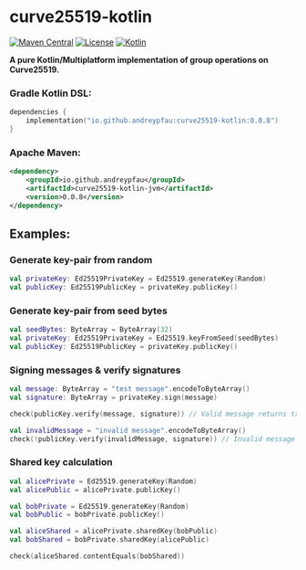 # curve25519-kotlin

[![Maven Central](https://img.shields.io/maven-central/v/io.github.andreypfau/curve25519-kotlin.svg)](https://search.maven.org/artifact/io.github.andreypfau/curve25519-kotlin/0.0.8/pom)
[![License](https://img.shields.io/badge/License-MIT-blue.svg)](https://opensource.org/licenses/MIT)
[![Kotlin](https://img.shields.io/badge/kotlin-1.7.20-blue.svg?logo=kotlin)](http://kotlinlang.org)

**A pure Kotlin/Multiplatform implementation of group operations on Curve25519.**

### Gradle Kotlin DSL:

```kotlin
dependencies {
    implementation("io.github.andreypfau:curve25519-kotlin:0.0.8")
}
```

### Apache Maven:

```xml
<dependency>
    <groupId>io.github.andreypfau</groupId>
    <artifactId>curve25519-kotlin-jvm</artifactId>
    <version>0.0.8</version>
</dependency>
```

## Examples:

### Generate key-pair from random

```kotlin
val privateKey: Ed25519PrivateKey = Ed25519.generateKey(Random)
val publicKey: Ed25519PublicKey = privateKey.publicKey()
```

### Generate key-pair from seed bytes

```kotlin
val seedBytes: ByteArray = ByteArray(32)
val privateKey: Ed25519PrivateKey = Ed25519.keyFromSeed(seedBytes)
val publicKey: Ed25519PublicKey = privateKey.publicKey() 
```

### Signing messages & verify signatures

```kotlin
val message: ByteArray = "test message".encodeToByteArray()
val signature: ByteArray = privateKey.sign(message)

check(publicKey.verify(message, signature)) // Valid message returns true

val invalidMessage = "invalid message".encodeToByteArray()
check(!publicKey.verify(invalidMessage, signature)) // Invalid message returns false
```

### Shared key calculation

```kotlin
val alicePrivate = Ed25519.generateKey(Random)
val alicePublic = alicePrivate.publicKey()

val bobPrivate = Ed25519.generateKey(Random)
val bobPublic = bobPrivate.publicKey()

val aliceShared = alicePrivate.sharedKey(bobPublic)
val bobShared = bobPrivate.sharedKey(alicePublic)

check(aliceShared.contentEquals(bobShared))
```
